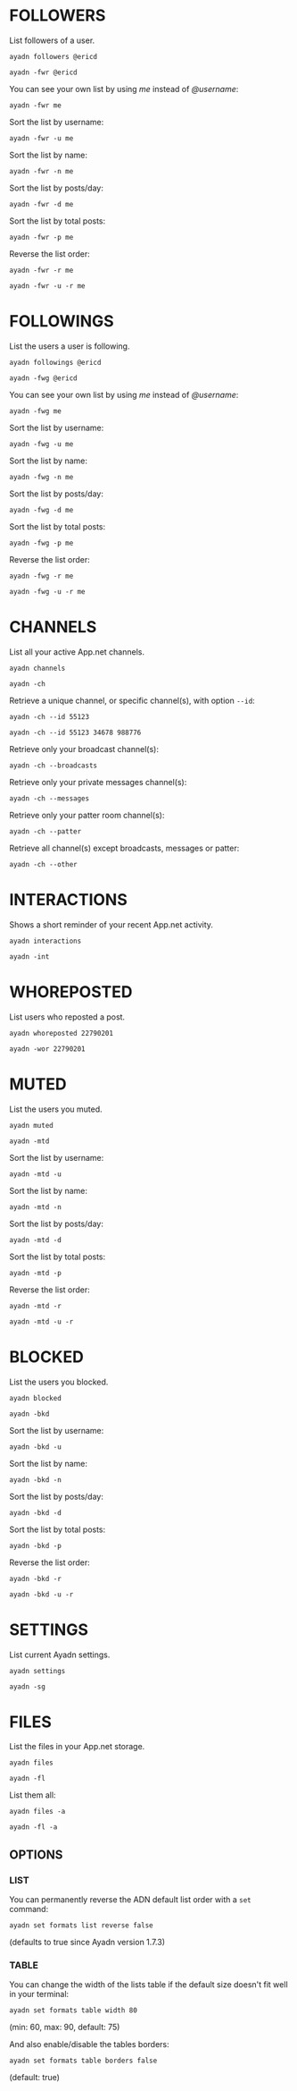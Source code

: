 # FOLLOWERS

List followers of a user.

`ayadn followers @ericd`

`ayadn -fwr @ericd`

You can see your own list by using *me* instead of *@username*:

`ayadn -fwr me`

Sort the list by username:

`ayadn -fwr -u me`

Sort the list by name:

`ayadn -fwr -n me`

Sort the list by posts/day:

`ayadn -fwr -d me`

Sort the list by total posts:

`ayadn -fwr -p me`

Reverse the list order:

`ayadn -fwr -r me`

`ayadn -fwr -u -r me`

# FOLLOWINGS

List the users a user is following.

`ayadn followings @ericd`

`ayadn -fwg @ericd`

You can see your own list by using *me* instead of *@username*:

`ayadn -fwg me`

Sort the list by username:

`ayadn -fwg -u me`

Sort the list by name:

`ayadn -fwg -n me`

Sort the list by posts/day:

`ayadn -fwg -d me`

Sort the list by total posts:

`ayadn -fwg -p me`

Reverse the list order:

`ayadn -fwg -r me`

`ayadn -fwg -u -r me`

# CHANNELS

List all your active App.net channels.

`ayadn channels`

`ayadn -ch`

Retrieve a unique channel, or specific channel(s), with option `--id`:

`ayadn -ch --id 55123`

`ayadn -ch --id 55123 34678 988776`

Retrieve only your broadcast channel(s):

`ayadn -ch --broadcasts`

Retrieve only your private messages channel(s):

`ayadn -ch --messages`

Retrieve only your patter room channel(s):

`ayadn -ch --patter`

Retrieve all channel(s) except broadcasts, messages or patter:

`ayadn -ch --other`  

# INTERACTIONS

Shows a short reminder of your recent App.net activity.

`ayadn interactions`

`ayadn -int`

# WHOREPOSTED

List users who reposted a post.

`ayadn whoreposted 22790201`

`ayadn -wor 22790201`

# MUTED

List the users you muted.

`ayadn muted`

`ayadn -mtd`

Sort the list by username:

`ayadn -mtd -u`

Sort the list by name:

`ayadn -mtd -n`

Sort the list by posts/day:

`ayadn -mtd -d`

Sort the list by total posts:

`ayadn -mtd -p`

Reverse the list order:

`ayadn -mtd -r`

`ayadn -mtd -u -r`

# BLOCKED

List the users you blocked.

`ayadn blocked`

`ayadn -bkd`

Sort the list by username:

`ayadn -bkd -u`

Sort the list by name:

`ayadn -bkd -n`

Sort the list by posts/day:

`ayadn -bkd -d`

Sort the list by total posts:

`ayadn -bkd -p`

Reverse the list order:

`ayadn -bkd -r`

`ayadn -bkd -u -r`

# SETTINGS

List current Ayadn settings.

`ayadn settings`

`ayadn -sg`

# FILES

List the files in your App.net storage.

`ayadn files`

`ayadn -fl`

List them all:

`ayadn files -a`

`ayadn -fl -a`

## OPTIONS

### LIST

You can permanently reverse the ADN default list order with a `set` command:

`ayadn set formats list reverse false`

(defaults to true since Ayadn version 1.7.3)

### TABLE

You can change the width of the lists table if the default size doesn't fit well in your terminal:

`ayadn set formats table width 80`

(min: 60, max: 90, default: 75)

And also enable/disable the tables borders:

`ayadn set formats table borders false`

(default: true)
